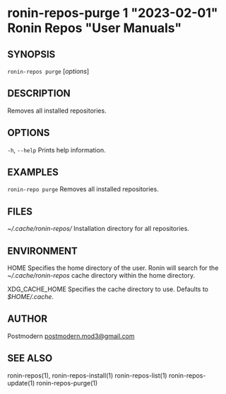 # ronin-repos-purge 1 "2023-02-01" Ronin Repos "User Manuals"

## SYNOPSIS

`ronin-repos purge` [*options*]

## DESCRIPTION

Removes all installed repositories.

## OPTIONS

`-h`, `--help`
  Prints help information.

## EXAMPLES

`ronin-repo purge`
	Removes all installed repositories.

## FILES

*~/.cache/ronin-repos/*
	Installation directory for all repositories.

## ENVIRONMENT

HOME
	Specifies the home directory of the user. Ronin will search for the
	*~/.cache/ronin-repos* cache directory within the home directory.

XDG_CACHE_HOME
  Specifies the cache directory to use. Defaults to *$HOME/.cache*.

## AUTHOR

Postmodern <postmodern.mod3@gmail.com>

## SEE ALSO

ronin-repos(1), ronin-repos-install(1) ronin-repos-list(1) ronin-repos-update(1) ronin-repos-purge(1)
